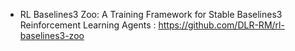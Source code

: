 - RL Baselines3 Zoo: A Training Framework for Stable Baselines3 Reinforcement Learning Agents : https://github.com/DLR-RM/rl-baselines3-zoo
